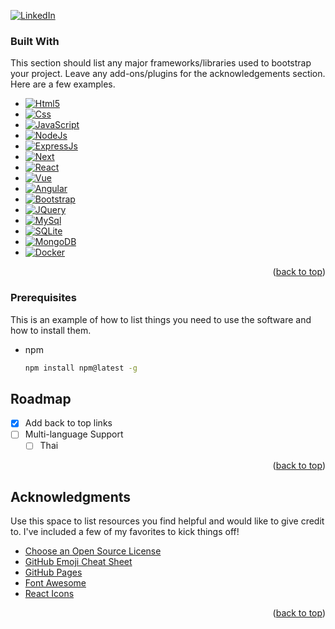 <a name="readme-top"></a>
[![LinkedIn][linkedin-shield]][linkedin-url]

<!-- PROJECT LOGO -->
<!-- <br />
<div align="center">
  <p align="center">
    Hi there! 
    <br />
  </p>
</div> -->

### Built With

This section should list any major frameworks/libraries used to bootstrap your project. Leave any add-ons/plugins for the acknowledgements section. Here are a few examples.

* [![Html5][Html5]][Html5-url]
* [![Css][Css3]][Css3-url]
* [![JavaScript][JavaScript]][JavaScript-url]
* [![NodeJs][Node.js]][Node-url]
* [![ExpressJs][Express.js]][Express-url]
* [![Next][Next.js]][Next-url]
* [![React][React.js]][React-url]
* [![Vue][Vue.js]][Vue-url]
* [![Angular][Angular.io]][Angular-url]
* [![Bootstrap][Bootstrap.com]][Bootstrap-url]
* [![JQuery][JQuery.com]][JQuery-url]
* [![MySql][MySql]][MySql-url]
* [![SQLite][SQLite]][SQLite-url]
* [![MongoDB][Mongo.db]][Mongo-url]
* [![Docker][Docker]][Docker-url]

<p align="right">(<a href="#readme-top">back to top</a>)</p>

<!-- GETTING STARTED -->
<!-- ## Getting Started -->
### Prerequisites

This is an example of how to list things you need to use the software and how to install them.
* npm
  ```sh
  npm install npm@latest -g
  ```

<!-- ROADMAP -->
## Roadmap

- [x] Add back to top links
- [ ] Multi-language Support
    - [ ] Thai

<p align="right">(<a href="#readme-top">back to top</a>)</p>

<!-- LICENSE -->
<!-- ## License

Distributed under the MIT License. See `LICENSE.txt` for more information.

<p align="right">(<a href="#readme-top">back to top</a>)</p> -->


<!-- CONTACT -->
<!-- ## Contact

Your Name - [@your_twitter](https://twitter.com/your_username) - email@example.com

Project Link: [https://github.com/your_username/repo_name](https://github.com/your_username/repo_name)

<p align="right">(<a href="#readme-top">back to top</a>)</p>

 -->

<!-- ACKNOWLEDGMENTS -->
## Acknowledgments

Use this space to list resources you find helpful and would like to give credit to. I've included a few of my favorites to kick things off!

* [Choose an Open Source License](https://choosealicense.com)
* [GitHub Emoji Cheat Sheet](https://www.webpagefx.com/tools/emoji-cheat-sheet)
* [GitHub Pages](https://pages.github.com)
* [Font Awesome](https://fontawesome.com)
* [React Icons](https://react-icons.github.io/react-icons/search)

<p align="right">(<a href="#readme-top">back to top</a>)</p>


<!-- MARKDOWN LINKS & IMAGES -->
[linkedin-shield]: https://img.shields.io/badge/-LinkedIn-black.svg?style=for-the-badge&logo=linkedin&colorB=555
[linkedin-url]: https://linkedin.com/in/cinallegam

[Html5]: https://img.shields.io/badge/html5-black?style=for-the-badge&logo=html5&logoColor=E34F26
[Html5-url]: https://html.spec.whatwg.org/

[Css3]: https://img.shields.io/badge/css3-black?style=for-the-badge&logo=css3&logoColor=1572B6
[Css3-url]: https://developer.mozilla.org/en-US/docs/Web/CSS

[SQLite]: https://img.shields.io/badge/SQLite-35495E?style=for-the-badge&logo=SQLite&logoColor=white
[SQLite-url]: https://www.sqlite.org/

[Mongo.db]: https://img.shields.io/badge/MongoDB-3E6E93?style=for-the-badge&logo=MongoDB&logoColor=47A248
[Mongo-url]: https://www.mongodb.com/

[Git]: https://img.shields.io/badge/Git-F05032?style=for-the-badge&logo=Git&logoColor=F05032
[Git-url]: https://git-scm.com/

[mySql]: https://img.shields.io/badge/Mysql-3E6E93?style=for-the-badge&logo=MySql&logoColor=white
[mySql-url]: https://www.mysql.com/

[docker]: https://img.shields.io/badge/Docker-2496ED?style=for-the-badge&logo=Docker&logoColor=white
[docker-url]: https://www.docker.com/

[JavaScript]: https://img.shields.io/badge/Javascript-35495E?style=for-the-badge&logo=javascript&logoColor=ffb13b
[JavaScript-url]: https://www.ecma-international.org/

[Node.js]: https://img.shields.io/badge/Node.js-339933?style=for-the-badge&logo=Node.js&logoColor=white
[Node-url]: https://nodejs.org/en/

[Express.js]: https://img.shields.io/badge/Express-000000?style=for-the-badge&logo=Express&logoColor=white
[Express-url]: https://expressjs.com/

[Next.js]: https://img.shields.io/badge/next.js-000000?style=for-the-badge&logo=nextdotjs&logoColor=white
[Next-url]: https://nextjs.org/

[React.js]: https://img.shields.io/badge/React-20232A?style=for-the-badge&logo=react&logoColor=61DAFB
[React-url]: https://reactjs.org/

[Vue.js]: https://img.shields.io/badge/Vue.js-35495E?style=for-the-badge&logo=vuedotjs&logoColor=4FC08D
[Vue-url]: https://vuejs.org/

[Angular.io]: https://img.shields.io/badge/Angular-DD0031?style=for-the-badge&logo=angular&logoColor=white
[Angular-url]: https://angular.io/

[Bootstrap.com]: https://img.shields.io/badge/Bootstrap-563D7C?style=for-the-badge&logo=bootstrap&logoColor=white
[Bootstrap-url]: https://getbootstrap.com

[JQuery.com]: https://img.shields.io/badge/jQuery-0769AD?style=for-the-badge&logo=jquery&logoColor=white
[JQuery-url]: https://jquery.com
